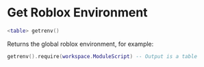 # Get Roblox Environment
```lua
<table> getrenv()
```
Returns the global roblox environment, for example:
```lua
getrenv().require(workspace.ModuleScript) -- Output is a table
```